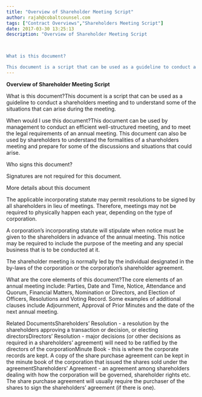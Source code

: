 ```yaml
---
title: "Overview of Shareholder Meeting Script"
author: rajah@cobaltcounsel.com
tags: ["Contract Overviews","Shareholders Meeting Script"]
date: 2017-03-30 13:25:13
description: "Overview of Shareholder Meeting Script

 

What is this document?

This document is a script that can be used as a guideline to conduct a shareholders meeting and to understand some of the situations..."
---
```


**Overview of Shareholder Meeting Script**

 

What is this document?This document is a script that can be used as a guideline to conduct a shareholders meeting and to understand some of the situations that can arise during the meeting. 

 

When would I use this document?This document can be used by management to conduct an efficient well-structured meeting, and  to meet the legal requirements of an annual meeting. This document can also be used by shareholders to understand the formalities of a shareholders meeting and prepare for some of the discussions and situations that could arise.

 

Who signs this document?

Signatures are not required for this document.

 

More details about this document

The applicable incorporating statute may permit resolutions to be signed by all shareholders in lieu of meetings. Therefore, meetings may not be required to physically happen each year, depending on the type of corporation.

A corporation’s incorporating statute will stipulate when notice must be given to the shareholders in advance of the annual meeting. This notice may be required to include the purpose of the meeting and any special business that is to be conducted at it.

The shareholder meeting is normally led by the individual designated in the by-laws of the corporation or the corporation’s shareholder agreement.

 

What are the core elements of this document?The core elements of an annual meeting include: Parties, Date and Time, Notice, Attendance and Quorum, Financial Matters, Nomination or Directors, and Election of Officers, Resolutions and Voting Record. Some examples of additional clauses include Adjournment, Approval of Prior Minutes and the date of the next annual meeting. 

 

Related DocumentsShareholders’ Resolution -  a resolution by the shareholders approving a transaction or decision, or electing directorsDirectors’ Resolution - major decisions (or other decisions as required in a shareholders’ agreement) will need to be ratified by the directors of the corporationMinute Book - this is where the corporate records are kept. A copy of the share purchase agreement can be kept in the minute book of the corporation that issued the shares sold under the agreementShareholders’ Agreement - an agreement among shareholders dealing with how the corporation will be governed, shareholder rights etc. The share purchase agreement will usually require the purchaser of the shares to sign the shareholders’ agreement (if there is one).
